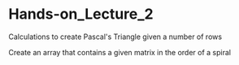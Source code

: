 # Hands-on_Lecture_2

Calculations to create Pascal's Triangle given a number of rows

Create an array that contains a given matrix in the order of a spiral
